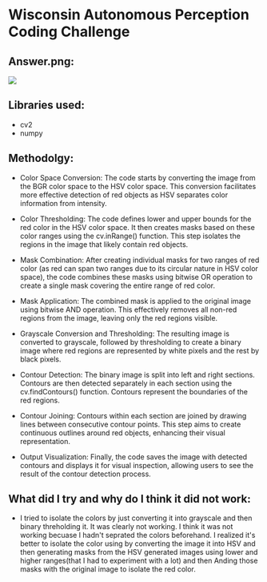 # Wisconsin Autonomous Perception Coding Challenge

## Answer.png:
![](https://github.com/AdiistheGoat/wisconusautonomous/blob/main/challengeActivity/answer.png)

## Libraries used:
- cv2
- numpy

## Methodolgy:
- Color Space Conversion: The code starts by converting the image from the BGR color space to the HSV color space. This conversion facilitates more effective detection of red objects as HSV separates color information from intensity.

- Color Thresholding: The code defines lower and upper bounds for the red color in the HSV color space. It then creates masks based on these color ranges using the cv.inRange() function. This step isolates the regions in the image that likely contain red objects.

- Mask Combination: After creating individual masks for two ranges of red color (as red can span two ranges due to its circular nature in HSV color space), the code combines these masks using bitwise OR operation to create a single mask covering the entire range of red color.

- Mask Application: The combined mask is applied to the original image using bitwise AND operation. This effectively removes all non-red regions from the image, leaving only the red regions visible.

- Grayscale Conversion and Thresholding: The resulting image is converted to grayscale, followed by thresholding to create a binary image where red regions are represented by white pixels and the rest by black pixels.

- Contour Detection: The binary image is split into left and right sections. Contours are then detected separately in each section using the cv.findContours() function. Contours represent the boundaries of the red regions.

- Contour Joining: Contours within each section are joined by drawing lines between consecutive contour points. This step aims to create continuous outlines around red objects, enhancing their visual representation.

- Output Visualization: Finally, the code saves the image with detected contours and displays it for visual inspection, allowing users to see the result of the contour detection process.

## What did I try and why do I think it did not work:

- I tried to isolate the colors by just converting it into grayscale and then binary threholding it. It was clearly not working. I think it was not working becuase I hadn't seprated the colors beforehand. I realized it's better to isolate the color using by converting the image it into HSV and then generating masks from the HSV generated images using lower and higher ranges(that I had to experiment with a lot) and then Anding those masks with the original image to isolate the red color. 

